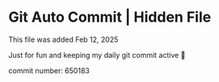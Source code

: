 # Git Auto Commit | Hidden File

This file was added Feb 12, 2025

Just for fun and keeping my daily git commit active 🤪

commit number: 650183
